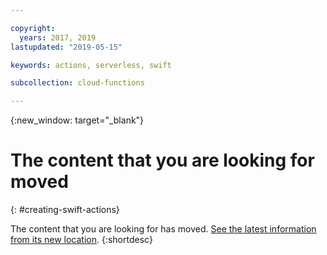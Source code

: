 ```yaml
---

copyright:
  years: 2017, 2019
lastupdated: "2019-05-15"

keywords: actions, serverless, swift

subcollection: cloud-functions

---
```



{:new_window: target="_blank"}
# The content that you are looking for moved
{: #creating-swift-actions}

The content that you are looking for has moved. [See the latest information from its new location](/docs/openwhisk?topic=cloud-functions-prep#prep_swift).
{:shortdesc}
